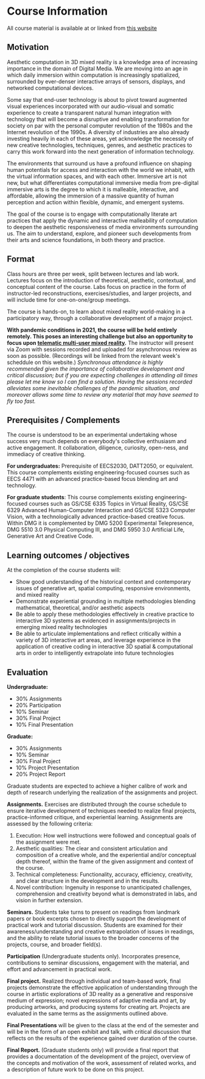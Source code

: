 # Course Information

All course material is available at or linked from [this website](https://alicelab.world/digm5520/)

## Motivation

Aesthetic computation in 3D mixed reality is a knowledge area of increasing importance in the domain of Digital Media. We are moving into an age in which daily immersion within computation is increasingly spatialized, surrounded by ever-denser interactive arrays of sensors, displays, and networked computational devices. 

Some say that end-user technology is about to pivot toward augmented visual experiences incorporated with our audio-visual and somatic experience to create a transparent natural human integration with technology that will become a disruptive and enabling transformation for society on par with the personal computer revolution of the 1980s and the Internet revolution of the 1990s. A diversity of industries are also already investing heavily in each of these areas, yet acknowledge the necessity of new creative technologies, techniques, genres, and aesthetic practices to carry this work forward into the next generation of information technology. 

The environments that surround us have a profound influence on shaping human potentials for access and interaction with the world we inhabit, with the virtual information spaces, and with each other. Immersive art is not new, but what differentiates computational immersive media from pre-digital immersive arts is the degree to which it is malleable, interactive, and affordable, allowing the immersion of a massive quantity of human perception and action within flexible, dynamic, and emergent systems.

The goal of the course is to engage with computationally literate art practices that apply the dynamic and interactive malleability of computation to deepen the aesthetic responsiveness of media environments surrounding us. The aim to understand, explore, and pioneer such developments from their arts and science foundations, in both theory and practice. 

## Format

Class hours are three per week, split between lectures and lab work. Lectures focus on the introduction of theoretical, aesthetic, contextual, and conceptual content of the course. Labs focus on practice in the form of instructor-led reconstructions, exercises/studies, and larger projects, and will include time for one-on-one/group meetings. 

The course is hands-on, to learn about mixed reality world-making in a participatory way, through a collaborative development of a major project. <!--Software systems and environments will be provided and developed together. Harware used may include RGBD cameras (e.g. Kinect), stereoscopic projections, VR head-mounted displays, and loudspeaker arrays. -->  

**With pandemic conditions in 2021, the course will be held entirely remotely. This poses an interesting challenge but also an opportunity to focus upon [telematic multi-user mixed reality](project.html).** The instructor will present via Zoom with sessions recorded and uploaded for asynchronous review as soon as possible. (Recordings will be linked from the relevant week's scheddule on this website.) *Synchronous attendance is highly recommended given the importance of collaborative development and critical discussion; but if you are expecting challenges in attending all times please let me know so I can find a solution. Having the sessions recorded alleviates some inevitable challenges of the pandemic situation, and moreover allows some time to review any material that may have seemed to fly too fast.*

<!-- Theoretical and technical instruction enables students to develop projects, however the course is conceived as arts-focused and portfolio-centric, with emphasis primarily toward "compositional" and artistic explorations of 3D reality as a generative and responsive medium of expression (whether by producing artworks, or producing systems for creating art). We will critically engage with world makers ranging from the pre-digital immersive arts and early pioneers in artificial realities, to contemporary research-creation collaborations.  -->
<!-- such as the [Living Architecture Systems Group](http://livingarchitecturesystems.com) and [Artificial Nature](https://artificialnature.net). -->

## Prerequisites / Complements

The course is understood to be an experimental undertaking whose success very much depends on everybody's collective enthusiasm and active engagement. It collaboration, diligence, curiosity, open-ness, and immediacy of creative thinking.

**For undergraduates:** Prerequisite of EECS2030, DATT2050, or equivalent. This course complements existing engineering-focused courses such as EECS 4471 with an advanced practice-based focus blending art and technology.

**For graduate students**: This course complements existing engineering-focused courses such as GS/CSE 6335 Topics in Virtual Reality, GS/CSE 6329 Advanced Human-Computer Interaction and GS/CSE 5323 Computer Vision, with a technologically advanced practice-based creative focus. Within DMG it is complemented by DMG 5200 Experimental Telepresence, DMG 5510 3.0 Physical Computing III, and DMG 5950 3.0 Artificial Life, Generative Art and Creative Code.

## Learning outcomes / objectives

At the completion of the course students will:

- Show good understanding of the historical context and contemporary issues of generative art, spatial computing, responsive environments, and mixed reality
- Demonstrate experiential grounding in multiple methodologies blending mathematical, theoretical, and/or aesthetic aspects
- Be able to apply these methodologies effectively in creative practice to interactive 3D systems as evidenced in assignments/projects in emerging mixed reality technologies
- Be able to articulate implementations and reflect critically within a variety of 3D interactive art areas, and leverage experience in the application of creative coding in interactive 3D spatial & computational arts in order to intelligently extrapolate into future technologies



## Evaluation

**Undergraduate:**

- 30% Assignments
- 20% Participation
- 10% Seminar
- 30% Final Project
- 10% Final Presentation

**Graduate:**

- 30% Assignments
- 10% Seminar
- 30% Final Project
- 10% Project Presentation
- 20% Project Report

Graduate students are expected to achieve a higher calibre of work and depth of research underlying the realization of the assignments and project. 

**Assignments.** Exercises are distributed through the course schedule to ensure iterative development of techniques needed to realize final projects, practice-informed critique, and experiential learning. Assignments are assessed by the following criteria:

1. Execution: How well instructions were followed and conceptual goals of the assignment were met.
2. Aesthetic qualities: The clear and consistent articulation and composition of a creative whole, and the experiential and/or conceptual depth thereof, within the frame of the given assignment and context of the course.
3. Technical completeness: Functionality, accuracy, efficiency, creativity, and clear structure in the development and in the results.
4. Novel contribution: Ingenuity in response to unanticipated challenges, comprehension and creativity beyond what is demonstrated in labs, and vision in further extension. 

**Seminars.** Students take turns to present on readings from landmark papers or book excerpts chosen to directly support the development of practical work and tutorial discussion. Students are examined for their awareness/understanding and creative extrapolation of issues in readings, and the ability to relate tutorial issues to the broader concerns of the projects, course, and broader field(s).
	
**Participation** (Undergraduate students only). Incorporates presence, contributions to seminar discussions, engagement with the material, and effort and advancement in practical work. 

**Final project.** Realized through individual and team-based work, final projects demonstrate the effective application of understanding through the course in artistic explorations of 3D reality as a generative and responsive medium of expression; novel expressions of adaptive media and art, by producing artworks, and producing systems for creating art. Projects are evaluated in the same terms as the assignments outlined above. 

**Final Presentations** will be given to the class at the end of the semester and will be in the form of an open exhibit and talk, with critical discussion that reflects on the results of the experience gained over duration of the course.

**Final Report.** (Graduate students only) will provide a final report that provides a documentation of the development of the project, overview of the concepts and motivation of the work, assessment of related works, and a description of future work to be done on this project.
